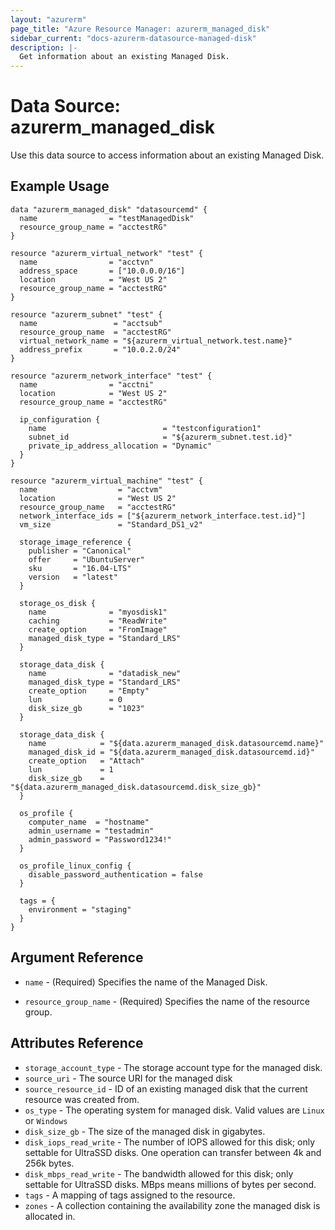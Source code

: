 ```yaml
---
layout: "azurerm"
page_title: "Azure Resource Manager: azurerm_managed_disk"
sidebar_current: "docs-azurerm-datasource-managed-disk"
description: |-
  Get information about an existing Managed Disk.
---
```


# Data Source: azurerm_managed_disk

Use this data source to access information about an existing Managed Disk.

## Example Usage

```hcl
data "azurerm_managed_disk" "datasourcemd" {
  name                = "testManagedDisk"
  resource_group_name = "acctestRG"
}

resource "azurerm_virtual_network" "test" {
  name                = "acctvn"
  address_space       = ["10.0.0.0/16"]
  location            = "West US 2"
  resource_group_name = "acctestRG"
}

resource "azurerm_subnet" "test" {
  name                 = "acctsub"
  resource_group_name  = "acctestRG"
  virtual_network_name = "${azurerm_virtual_network.test.name}"
  address_prefix       = "10.0.2.0/24"
}

resource "azurerm_network_interface" "test" {
  name                = "acctni"
  location            = "West US 2"
  resource_group_name = "acctestRG"

  ip_configuration {
    name                          = "testconfiguration1"
    subnet_id                     = "${azurerm_subnet.test.id}"
    private_ip_address_allocation = "Dynamic"
  }
}

resource "azurerm_virtual_machine" "test" {
  name                  = "acctvm"
  location              = "West US 2"
  resource_group_name   = "acctestRG"
  network_interface_ids = ["${azurerm_network_interface.test.id}"]
  vm_size               = "Standard_DS1_v2"

  storage_image_reference {
    publisher = "Canonical"
    offer     = "UbuntuServer"
    sku       = "16.04-LTS"
    version   = "latest"
  }

  storage_os_disk {
    name              = "myosdisk1"
    caching           = "ReadWrite"
    create_option     = "FromImage"
    managed_disk_type = "Standard_LRS"
  }

  storage_data_disk {
    name              = "datadisk_new"
    managed_disk_type = "Standard_LRS"
    create_option     = "Empty"
    lun               = 0
    disk_size_gb      = "1023"
  }

  storage_data_disk {
    name            = "${data.azurerm_managed_disk.datasourcemd.name}"
    managed_disk_id = "${data.azurerm_managed_disk.datasourcemd.id}"
    create_option   = "Attach"
    lun             = 1
    disk_size_gb    = "${data.azurerm_managed_disk.datasourcemd.disk_size_gb}"
  }

  os_profile {
    computer_name  = "hostname"
    admin_username = "testadmin"
    admin_password = "Password1234!"
  }

  os_profile_linux_config {
    disable_password_authentication = false
  }

  tags = {
    environment = "staging"
  }
}
```

## Argument Reference

* `name` - (Required) Specifies the name of the Managed Disk.

* `resource_group_name` - (Required) Specifies the name of the resource group.

## Attributes Reference

* `storage_account_type` - The storage account type for the managed disk.
* `source_uri` - The source URI for the managed disk
* `source_resource_id` - ID of an existing managed disk that the current resource was created from.
* `os_type` - The operating system for managed disk. Valid values are `Linux` or `Windows`
* `disk_size_gb` - The size of the managed disk in gigabytes.
* `disk_iops_read_write` - The number of IOPS allowed for this disk; only settable for UltraSSD disks. One operation can transfer between 4k and 256k bytes.
* `disk_mbps_read_write` - The bandwidth allowed for this disk; only settable for UltraSSD disks. MBps means millions of bytes per second.
* `tags` - A mapping of tags assigned to the resource.
* `zones` - A collection containing the availability zone the managed disk is allocated in.

